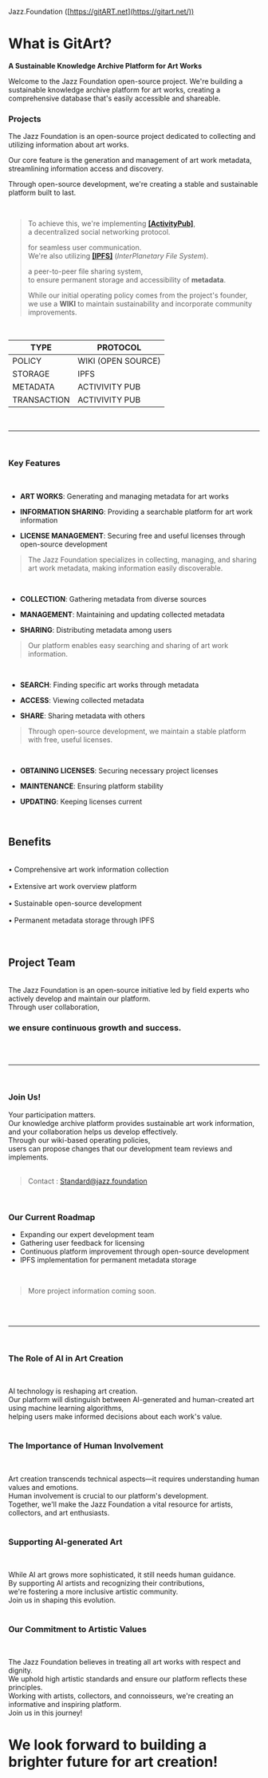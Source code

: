 Jazz.Foundation ([](https://gitart.net/)[https://gitART.net](https://gitart.net/))

# What is GitArt?

**A Sustainable Knowledge Archive Platform for Art Works**

Welcome to the Jazz Foundation open-source project. 
We're building a sustainable knowledge archive platform for art works, 
creating a comprehensive database that's easily accessible and shareable.

### Projects

The Jazz Foundation is 
an open-source project dedicated to collecting and utilizing information about art works.

Our core feature is the generation and management of art work metadata,
streamlining information access and discovery.

Through open-source development, we're creating a stable and sustainable platform built to last.
<br />

<br />

> To achieve this, we're implementing  [**[ActivityPub]**](https://www.w3.org/TR/activitypub/),<br />
> a decentralized social networking protocol.
>
> for seamless user communication.<br />
> We're also utilizing  [**[IPFS]**](https://ipfs.tech/)  (_InterPlanetary File System_).
>
> a peer-to-peer file sharing system,<br />
> to ensure permanent storage and accessibility of  **metadata**.
>
> While our initial operating policy comes from the project's founder,<br />
> we use a  **WIKI**  to maintain sustainability and incorporate community improvements.

<br />
  

| TYPE | PROTOCOL |
| -|-|
| POLICY | WIKI (OPEN SOURCE) |
| STORAGE | IPFS |
| METADATA  | ACTIVIVITY PUB |
| TRANSACTION | ACTIVIVITY PUB |

<br />


----------
<br />

### Key Features
<br />


-   **ART WORKS**: Generating and managing metadata for art works

-   **INFORMATION SHARING**: Providing a searchable platform for art work information
-   **LICENSE MANAGEMENT**: Securing free and useful licenses through open-source development
  
> The Jazz Foundation specializes in collecting, managing, and sharing art work metadata, making information easily discoverable.
<br />

-   **COLLECTION**: Gathering metadata from diverse sources

-   **MANAGEMENT**: Maintaining and updating collected metadata
-   **SHARING**: Distributing metadata among users

> Our platform enables easy searching and sharing of art work information.
<br />

-   **SEARCH**: Finding specific art works through metadata

-   **ACCESS**: Viewing collected metadata
-   **SHARE**: Sharing metadata with others

> Through open-source development, we maintain a stable platform with free, useful licenses.
<br />

-   **OBTAINING LICENSES**: Securing necessary project licenses

-   **MAINTENANCE**: Ensuring platform stability
-   **UPDATING**: Keeping licenses current

<br />

## Benefits
<br />
• Comprehensive art work information collection<br />
<br />
• Extensive art work overview platform<br />
<br />
• Sustainable open-source development<br />
<br />
• Permanent metadata storage through IPFS<br />

<br />
<br />

## Project Team
<br />
The Jazz Foundation is an open-source initiative led by field experts who actively develop and maintain our platform.<br /> 
Through user collaboration,<br />

### we ensure continuous growth and success.

<br />
<br />

----------
<br />

### Join Us!

Your participation matters. <br />
Our knowledge archive platform provides sustainable art work information, <br />
and your collaboration helps us develop effectively. <br />
Through our wiki-based operating policies, <br />
users can propose changes that our development team reviews and implements.<br />
<br />
>Contact : Standard@jazz.foundation<br />
<br />

### Our Current Roadmap

-    Expanding our expert development team
-    Gathering user feedback for licensing
-    Continuous platform improvement through open-source development
-    IPFS implementation for permanent metadata storage
<br />


> More project information coming soon.
<br />
<br />

----------

<br />

### The Role of AI in Art Creation
<br />

AI technology is reshaping art creation. <br /> 
Our platform will distinguish between AI-generated and human-created art using machine learning algorithms,<br /> 
helping users make informed decisions about each work's value.
<br />
<br />

### The Importance of Human Involvement
<br />

Art creation transcends technical aspects—it requires understanding human values and emotions.<br />
Human involvement is crucial to our platform's development. <br />
Together, we'll make the Jazz Foundation a vital resource for artists, collectors, and art enthusiasts.
<br />
<br />

### Supporting AI-generated Art
<br />

While AI art grows more sophisticated, it still needs human guidance.<br /> 
By supporting AI artists and recognizing their contributions, <br />
we're fostering a more inclusive artistic community. <br />
Join us in shaping this evolution.
<br />
<br />

### Our Commitment to Artistic Values
<br />

The Jazz Foundation believes in treating all art works with respect and dignity. <br />
We uphold high artistic standards and ensure our platform reflects these principles. <br />
Working with artists, collectors, and connoisseurs, we're creating an informative and inspiring platform. <br />
Join us in this journey!
<br />

# We look forward to building a brighter future for  **art creation!**
